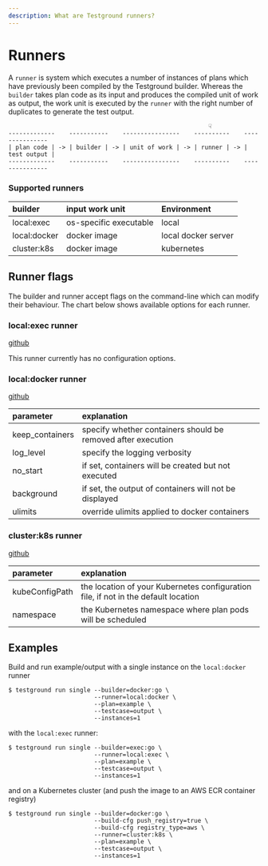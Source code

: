 ```yaml
---
description: What are Testground runners?
---
```


# Runners

A `runner` is system which executes a number of instances of plans which have previously been compiled by the Testground builder. Whereas the `builder` takes plan code as its input and produces the compiled unit of work as output, the work unit is executed by the `runner` with the right number of duplicates to generate the test output.

```text
                                                        ☟
-------------    -----------    ----------------    ----------    ---------------
| plan code | -> | builder | -> | unit of work | -> | runner | -> | test output |
-------------    -----------    ----------------    ----------    ---------------
```

### Supported runners

| builder | input work unit | Environment |
| :--- | :--- | :--- |
| local:exec | os-specific executable | local |
| local:docker | docker image | local docker server |
| cluster:k8s | docker image | kubernetes |

## Runner flags

The builder and runner accept flags on the command-line which can modify their behaviour. The chart below shows available options for each runner.

### local:exec runner

[github](https://github.com/ipfs/testground/blob/master/pkg/runner/local_exec.go#L42)

This runner currently has no configuration options.

### local:docker runner

[github](https://github.com/ipfs/testground/blob/master/pkg/runner/local_docker.go#L49)

| parameter | explanation |
| :--- | :--- |
| keep\_containers | specify whether containers should be removed after execution |
| log\_level | specify the logging verbosity |
| no\_start | if set, containers will be created but not executed |
| background | if set, the output of containers will not be displayed |
| ulimits | override ulimits applied to docker containers |

### cluster:k8s runner

[github](https://github.com/ipfs/testground/blob/master/pkg/runner/cluster_k8s.go#L120)

| parameter | explanation |
| :--- | :--- |
| kubeConfigPath | the location of your Kubernetes configuration file, if not in the default location |
| namespace | the Kubernetes namespace where plan pods will be scheduled |

## Examples

Build and run example/output with a single instance on the `local:docker` runner

```text
$ testground run single --builder=docker:go \
                        --runner=local:docker \
                        --plan=example \
                        --testcase=output \
                        --instances=1
```

with the `local:exec` runner:

```text
$ testground run single --builder=exec:go \
                        --runner=local:exec \
                        --plan=example \
                        --testcase=output \
                        --instances=1
```

and on a Kubernetes cluster \(and push the image to an AWS ECR container registry\)

```text
$ testground run single --builder=docker:go \
                        --build-cfg push_registry=true \
                        --build-cfg registry_type=aws \
                        --runner=cluster:k8s \
                        --plan=example \
                        --testcase=output \
                        --instances=1
```

